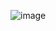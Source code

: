 
![image](https://user-images.githubusercontent.com/88850852/186513525-098c53a4-9cde-4f25-b578-b3a7d8bf5217.png)
